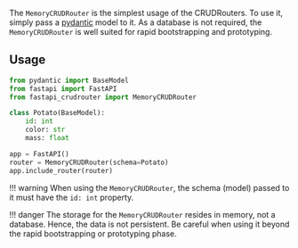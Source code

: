 The `MemoryCRUDRouter` is the simplest usage of the CRUDRouters.  To use it, simply pass a 
[pydantic](https://pydantic-docs.helpmanual.io/) model to it.  As a database is not required, the `MemoryCRUDRouter` is
well suited for rapid bootstrapping and prototyping.

## Usage
```python
from pydantic import BaseModel
from fastapi import FastAPI
from fastapi_crudrouter import MemoryCRUDRouter

class Potato(BaseModel):
    id: int
    color: str
    mass: float

app = FastAPI()
router = MemoryCRUDRouter(schema=Potato)
app.include_router(router)
```

!!! warning
    When using the `MemoryCRUDRouter`, the schema (model) passed to it must have the `id: int` property.

!!! danger
    The storage for the `MemoryCRUDRouter` resides in memory, not a database. Hence, the data is not persistent. Be careful when using it beyond
    the rapid bootstrapping or prototyping phase.